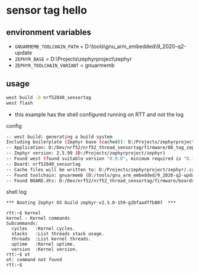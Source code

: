 # sensor tag hello

## environment variables
* `GNUARMEMB_TOOLCHAIN_PATH` = D:\tools\gnu_arm_embedded\9_2020-q2-update
* `ZEPHYR_BASE` = D:\Projects\zephyrproject\zephyr
* `ZEPHYR_TOOLCHAIN_VARIANT` = gnuarmemb

## usage
```bash
west build -b nrf52840_sensortag
west flash
```

* this example has the shell configured running on RTT and not the log

config
```bash
-- west build: generating a build system
Including boilerplate (Zephyr base (cached)): D:/Projects/zephyrproject/zephyr/cmake/app/boilerplate.cmake
-- Application: D:/Dev/nrf52/nrf52_thread_sensortag/firmware/08_tag_zephyr_thread
-- Zephyr version: 2.5.99 (D:/Projects/zephyrproject/zephyr)
-- Found west (found suitable version "0.9.0", minimum required is "0.7.1")
-- Board: nrf52840_sensortag
-- Cache files will be written to: D:/Projects/zephyrproject/zephyr/.cache
-- Found toolchain: gnuarmemb (D:/tools/gnu_arm_embedded/9_2020-q2-update)
-- Found BOARD.dts: D:/Dev/nrf52/nrf52_thread_sensortag/firmware/boards/arm/nrf52840_sensortag/nrf52840_sensortag.dts
```

shell log
```log
*** Booting Zephyr OS build zephyr-v2.5.0-159-g2bfaadffb807  ***

rtt:~$ kernel
kernel - Kernel commands
Subcommands:
  cycles   :Kernel cycles.
  stacks   :List threads stack usage.
  threads  :List kernel threads.
  uptime   :Kernel uptime.
  version  :Kernel version.
rtt:~$ ot
ot: command not found
rtt:~$ 
```
